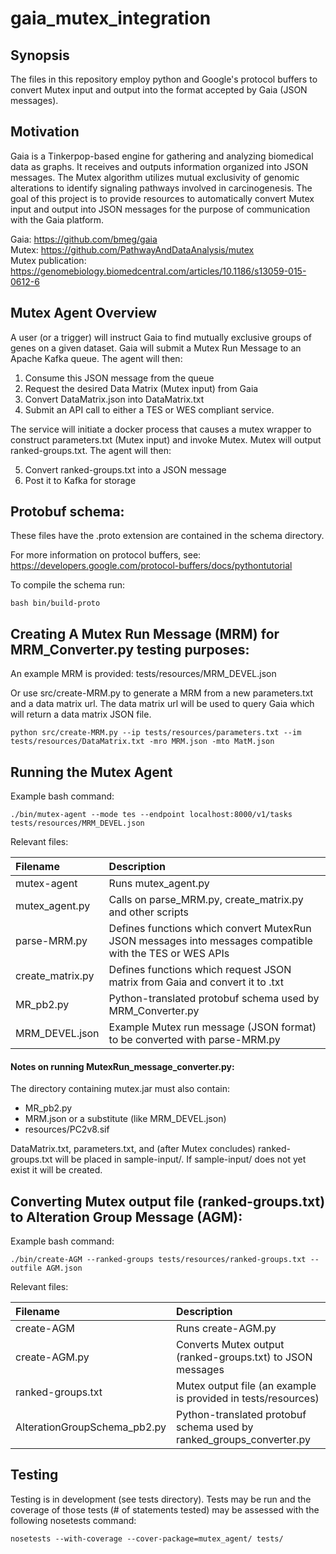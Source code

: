 # gaia_mutex_integration

## Synopsis
The files in this repository employ python and Google's protocol buffers to convert Mutex input and output into the format accepted by Gaia (JSON messages).

## Motivation
Gaia is a Tinkerpop-based engine for gathering and analyzing biomedical data as graphs. It receives and outputs information organized into JSON messages. The Mutex algorithm utilizes mutual exclusivity of genomic alterations to identify signaling pathways involved in carcinogenesis. The goal of this project is to provide resources to automatically convert Mutex input and output into JSON messages for the purpose of communication with the Gaia platform.

Gaia: https://github.com/bmeg/gaia  
Mutex: https://github.com/PathwayAndDataAnalysis/mutex  
Mutex publication: https://genomebiology.biomedcentral.com/articles/10.1186/s13059-015-0612-6

## Mutex Agent Overview

A user (or a trigger) will instruct Gaia to find mutually exclusive groups of genes on a given dataset. Gaia will submit a Mutex Run Message to an Apache Kafka queue. The agent will then:

1. Consume this JSON message from the queue
2. Request the desired Data Matrix (Mutex input) from Gaia
3. Convert DataMatrix.json into DataMatrix.txt
4. Submit an API call to either a TES or WES compliant service.

The service will initiate a docker process that causes a mutex wrapper to construct parameters.txt (Mutex input) and invoke Mutex. Mutex will output ranked-groups.txt. The agent will then:

5. Convert ranked-groups.txt into a JSON message
6. Post it to Kafka for storage

## Protobuf schema:
These files have the .proto extension are contained in the schema directory.

For more information on protocol buffers, see: https://developers.google.com/protocol-buffers/docs/pythontutorial

To compile the schema run:

`bash bin/build-proto`

## Creating A Mutex Run Message (MRM) for MRM_Converter.py testing purposes:
An example MRM is provided: tests/resources/MRM_DEVEL.json
  
Or use src/create-MRM.py to generate a MRM from a new parameters.txt and a data matrix url. The data matrix url will be used to query Gaia which will return a data matrix JSON file.
  
`python src/create-MRM.py --ip tests/resources/parameters.txt --im tests/resources/DataMatrix.txt -mro MRM.json -mto MatM.json`

## Running the Mutex Agent
Example bash command:

`./bin/mutex-agent --mode tes --endpoint localhost:8000/v1/tasks tests/resources/MRM_DEVEL.json`

  
Relevant files:

| Filename        | Description   |
|:--------------- |:------------- |
| mutex-agent     | Runs mutex_agent.py |
| mutex_agent.py  | Calls on parse_MRM.py, create_matrix.py and other scripts |
| parse-MRM.py    | Defines functions which convert MutexRun JSON messages into messages compatible with the TES or WES APIs |
| create_matrix.py| Defines functions which request JSON matrix from Gaia and convert it to .txt |
| MR_pb2.py       | Python-translated protobuf schema used by MRM_Converter.py |
| MRM_DEVEL.json  | Example Mutex run message (JSON format) to be converted with parse-MRM.py |


#### Notes on running MutexRun_message_converter.py:

The directory containing mutex.jar must also contain:
- MR_pb2.py
- MRM.json or a substitute (like MRM_DEVEL.json)
- resources/PC2v8.sif

DataMatrix.txt, parameters.txt, and (after Mutex concludes) ranked-groups.txt will be placed in sample-input/. If sample-input/ does not yet exist it will be created.

## Converting Mutex output file (ranked-groups.txt) to Alteration Group Message (AGM):
Example bash command:

`./bin/create-AGM --ranked-groups tests/resources/ranked-groups.txt --outfile AGM.json`
  
Relevant files:
  
| Filename                     | Description       |
|:---------------------------- |:----------------- |
| create-AGM                   | Runs create-AGM.py|
| create-AGM.py                | Converts Mutex output (ranked-groups.txt) to JSON messages |
| ranked-groups.txt            | Mutex output file (an example is provided in tests/resources)|
| AlterationGroupSchema_pb2.py | Python-translated protobuf schema used by ranked_groups_converter.py |

## Testing
Testing is in development (see tests directory). Tests may be run and the coverage of those tests (# of statements tested) may be assessed with the following nosetests command:

`nosetests --with-coverage --cover-package=mutex_agent/ tests/`
